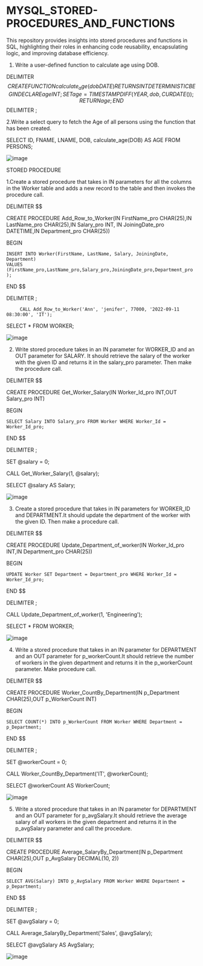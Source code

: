 # MYSQL_STORED-PROCEDURES_AND_FUNCTIONS
This repository provides insights into stored procedures and functions in SQL, highlighting their roles in enhancing code reusability, encapsulating logic, and improving database efficiency.

1. Write a user-defined function to calculate age using DOB.

DELIMITER $$
CREATE FUNCTION calculate_age(dob DATE)
RETURNS INT
DETERMINISTIC
BEGIN
    DECLARE age INT;
    SET age = TIMESTAMPDIFF(YEAR, dob, CURDATE());
    RETURN age;
END$$
DELIMITER ;

2.Write a select query to fetch the Age of all persons using the function that has been created.

 SELECT ID, FNAME, LNAME, DOB, calculate_age(DOB) AS AGE FROM PERSONS; 

![image](https://github.com/user-attachments/assets/a1e2fe8e-5739-46a8-9ec8-fa1c7e52a6c8)

STORED PROCEDURE

1.Create a stored procedure that takes in IN parameters for all the columns in the Worker table and adds a new record to the table and then invokes the procedure call.

DELIMITER $$

CREATE PROCEDURE Add_Row_to_Worker(IN FirstName_pro CHAR(25),IN LastName_pro  CHAR(25),IN Salary_pro  INT,  IN JoiningDate_pro  DATETIME,IN Department_pro  CHAR(25))

BEGIN

    INSERT INTO Worker(FirstName, LastName, Salary, JoiningDate, Department)
    VALUES
    (FirstName_pro,LastName_pro,Salary_pro,JoiningDate_pro,Department_pro );
    
END $$

DELIMITER ;

         CALL Add_Row_to_Worker('Ann', 'jenifer', 77000, '2022-09-11 08:30:00', 'IT');
         
SELECT * FROM WORKER;

![image](https://github.com/user-attachments/assets/c1c071e4-1187-4a8d-b23f-2711eff8cbc0)

2. Write stored procedure takes in an IN parameter for WORKER_ID and an OUT parameter for SALARY. It should retrieve the salary of the worker with the given ID and returns it in the salary_pro parameter. Then make the procedure call.
   
DELIMITER $$

CREATE PROCEDURE Get_Worker_Salary(IN Worker_Id_pro INT,OUT Salary_pro INT)

BEGIN

    SELECT Salary INTO Salary_pro FROM Worker WHERE Worker_Id =   Worker_Id_pro;
    
END $$

DELIMITER ;

SET @salary = 0;

CALL Get_Worker_Salary(1, @salary);

SELECT @salary AS Salary;

![image](https://github.com/user-attachments/assets/017c22aa-d8b1-42a2-abb3-eed93afc39fb)

3. Create a stored procedure that takes in IN parameters for WORKER_ID and DEPARTMENT.It should update the department of the worker with the given ID. Then make a procedure call. 

DELIMITER $$

CREATE PROCEDURE Update_Department_of_worker(IN Worker_Id_pro INT,IN Department_pro CHAR(25))

BEGIN

    UPDATE Worker SET Department = Department_pro WHERE Worker_Id = Worker_Id_pro;
    
END $$

DELIMITER ;

CALL Update_Department_of_worker(1, 'Engineering');

SELECT * FROM WORKER;

![image](https://github.com/user-attachments/assets/94492b07-5168-4a78-8aec-02000828e713)

4. Write a stored procedure that takes in an IN parameter for DEPARTMENT and an OUT parameter for p_workerCount.It should retrieve the number of workers in the given department and returns it in the p_workerCount parameter. Make procedure call.
   
DELIMITER $$

CREATE PROCEDURE Worker_CountBy_Department(IN p_Department CHAR(25),OUT p_WorkerCount INT)

BEGIN

    SELECT COUNT(*) INTO p_WorkerCount FROM Worker WHERE Department = p_Department;
    
END $$

DELIMITER ;

SET @workerCount = 0;

CALL Worker_CountBy_Department('IT', @workerCount);

SELECT @workerCount AS WorkerCount; 

![image](https://github.com/user-attachments/assets/84d70a58-fae9-4314-bbf0-cbd2fa40f23c)

5. Write a stored procedure that takes in an IN parameter for DEPARTMENT and an OUT parameter for p_avgSalary.It should retrieve the average salary of all workers in the given department and returns it in the p_avgSalary parameter and call the procedure.
   
DELIMITER $$

CREATE PROCEDURE Average_SalaryBy_Department(IN p_Department CHAR(25),OUT p_AvgSalary DECIMAL(10, 2))

BEGIN

    SELECT AVG(Salary) INTO p_AvgSalary FROM Worker WHERE Department = p_Department;
    
END $$

DELIMITER ;

SET @avgSalary = 0;

CALL Average_SalaryBy_Department('Sales', @avgSalary);

SELECT @avgSalary AS AvgSalary;

![image](https://github.com/user-attachments/assets/b795457a-8e58-4758-9175-9fd19f4c1fc8)












